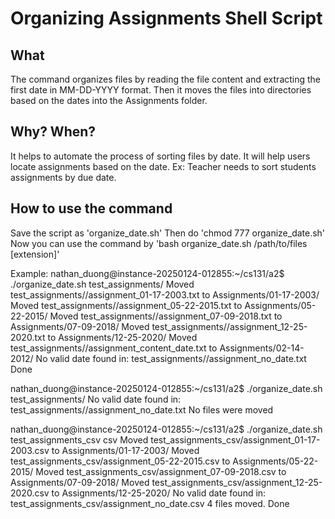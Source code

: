 # Organizing Assignments Shell Script

## What
The command organizes files by reading the file content and extracting the first date in MM-DD-YYYY format. Then it moves the files into directories based on the dates into the Assignments folder.

## Why? When?
It helps to automate the process of sorting files by date.
It will help users locate assignments based on the date.
Ex: Teacher needs to sort students assignments by due date.

## How to use the command
Save the script as 'organize_date.sh'
Then do 'chmod 777 organize_date.sh'
Now you can use the command by 'bash organize_date.sh /path/to/files [extension]'

Example:
nathan_duong@instance-20250124-012855:~/cs131/a2$ ./organize_date.sh test_assignments/
Moved test_assignments//assignment_01-17-2003.txt to Assignments/01-17-2003/
Moved test_assignments//assignment_05-22-2015.txt to Assignments/05-22-2015/
Moved test_assignments//assignment_07-09-2018.txt to Assignments/07-09-2018/
Moved test_assignments//assignment_12-25-2020.txt to Assignments/12-25-2020/
Moved test_assignments//assignment_content_date.txt to Assignments/02-14-2012/
No valid date found in: test_assignments//assignment_no_date.txt
Done

nathan_duong@instance-20250124-012855:~/cs131/a2$ ./organize_date.sh test_assignments/
No valid date found in: test_assignments//assignment_no_date.txt
No files were moved

nathan_duong@instance-20250124-012855:~/cs131/a2$ ./organize_date.sh test_assignments_csv csv
Moved test_assignments_csv/assignment_01-17-2003.csv to Assignments/01-17-2003/
Moved test_assignments_csv/assignment_05-22-2015.csv to Assignments/05-22-2015/
Moved test_assignments_csv/assignment_07-09-2018.csv to Assignments/07-09-2018/
Moved test_assignments_csv/assignment_12-25-2020.csv to Assignments/12-25-2020/
No valid date found in: test_assignments_csv/assignment_no_date.csv
4 files moved. Done
